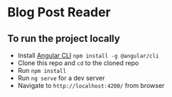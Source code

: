 # Blog Post Reader

## To run the project locally

- Install [Angular CLI](https://github.com/angular/angular-cli)  `npm install -g @angular/cli`
- Clone this repo and `cd` to the cloned repo
- Run `npm install`
- Run `ng serve` for a dev server
- Navigate to `http://localhost:4200/` from browser
